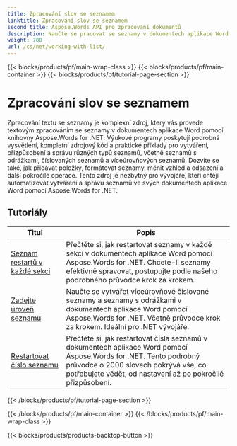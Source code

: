 ```yaml
---
title: Zpracování slov se seznamem
linktitle: Zpracování slov se seznamem
second_title: Aspose.Words API pro zpracování dokumentů
description: Naučte se pracovat se seznamy v dokumentech aplikace Word pomocí Aspose.Words for .NET. Podrobné konzultace s příklady kódu.
weight: 780
url: /cs/net/working-with-list/
---
```


{{< blocks/products/pf/main-wrap-class >}}
{{< blocks/products/pf/main-container >}}
{{< blocks/products/pf/tutorial-page-section >}}

# Zpracování slov se seznamem


Zpracování textu se seznamy je komplexní zdroj, který vás provede textovým zpracováním se seznamy v dokumentech aplikace Word pomocí knihovny Aspose.Words for .NET. Výukové programy poskytují podrobná vysvětlení, kompletní zdrojový kód a praktické příklady pro vytváření, přizpůsobení a správu různých typů seznamů, včetně seznamů s odrážkami, číslovaných seznamů a víceúrovňových seznamů. Dozvíte se také, jak přidávat položky, formátovat seznamy, měnit vzhled a odsazení a další pokročilé operace. Tento zdroj je nezbytný pro vývojáře, kteří chtějí automatizovat vytváření a správu seznamů ve svých dokumentech aplikace Word pomocí Aspose.Words for .NET.

 ## Tutoriály
| Titul | Popis |
| --- | --- |
| [Seznam restartů v každé sekci](./restart-list-at-each-section/)  | Přečtěte si, jak restartovat seznamy v každé sekci v dokumentech aplikace Word pomocí Aspose.Words for .NET. Chcete-li seznamy efektivně spravovat, postupujte podle našeho podrobného průvodce krok za krokem. |
| [Zadejte úroveň seznamu](./specify-list-level/) | Naučte se vytvářet víceúrovňové číslované seznamy a seznamy s odrážkami v dokumentech aplikace Word pomocí Aspose.Words for .NET. Včetně průvodce krok za krokem. Ideální pro .NET vývojáře. |
| [Restartovat číslo seznamu](./restart-list-number/) | Přečtěte si, jak restartovat čísla seznamů v dokumentech aplikace Word pomocí Aspose.Words for .NET. Tento podrobný průvodce o 2000 slovech pokrývá vše, co potřebujete vědět, od nastavení až po pokročilé přizpůsobení. |
{{< /blocks/products/pf/tutorial-page-section >}}

{{< /blocks/products/pf/main-container >}}
{{< /blocks/products/pf/main-wrap-class >}}

{{< blocks/products/products-backtop-button >}}
